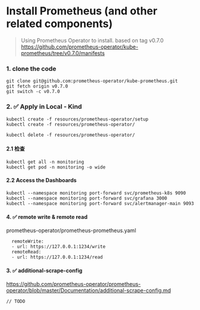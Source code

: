 # Install Prometheus (and other related components)

> Using Prometheus Operator to install. based on tag v0.7.0 https://github.com/prometheus-operator/kube-prometheus/tree/v0.7.0/manifests

### 1. clone the code
```
git clone git@github.com:prometheus-operator/kube-prometheus.git
git fetch origin v0.7.0
git switch -c v0.7.0  
```

### 2. ✅ Apply in Local - Kind
```
kubectl create -f resources/prometheus-operator/setup 
kubectl create -f resources/prometheus-operator/

kubectl delete -f resources/prometheus-operator/
```

#### 2.1 检查
```
kubectl get all -n monitoring
kubectl get pod -n monitoring -o wide
```

#### 2.2 Access the Dashboards
```
kubectl --namespace monitoring port-forward svc/prometheus-k8s 9090
kubectl --namespace monitoring port-forward svc/grafana 3000
kubectl --namespace monitoring port-forward svc/alertmanager-main 9093
```

#### 4. ✅ remote write & remote read
prometheus-operator/prometheus-prometheus.yaml
```
  remoteWrite:
  - url: https://127.0.0.1:1234/write
  remoteRead:
  - url: https://127.0.0.1:1234/read
```

#### 3. ✅ additional-scrape-config 
https://github.com/prometheus-operator/prometheus-operator/blob/master/Documentation/additional-scrape-config.md
```
// TODO 
```